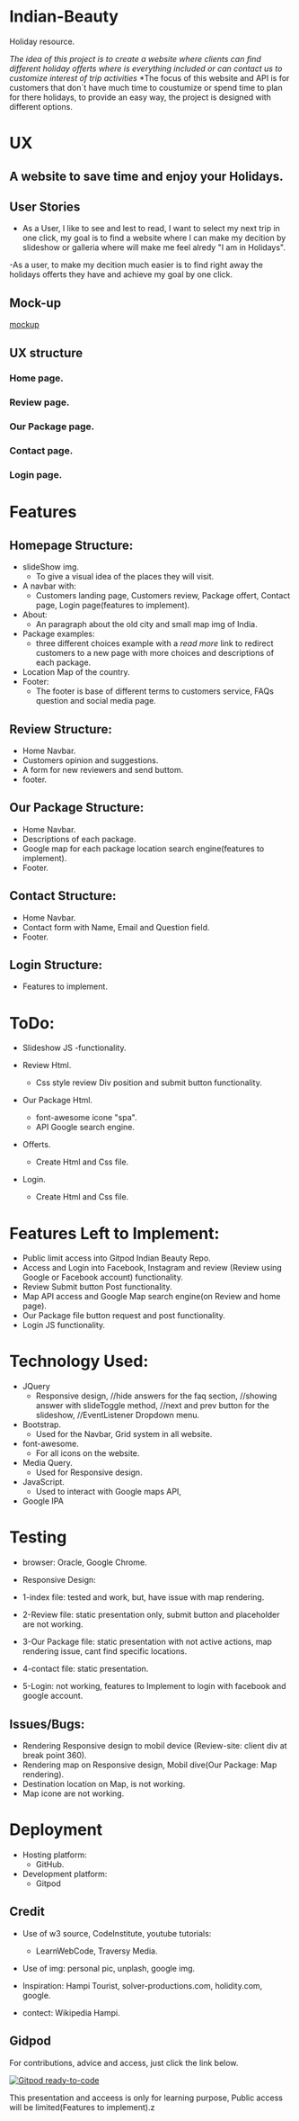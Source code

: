 # Indian-Beauty

  Holiday resource.

  *The idea of this project is to create a website where clients can find different holiday offerts where is everything included or can contact us to customize interest of trip activities*
  *The focus of this website and API is for customers that don´t have much time to coustumize or spend time to plan for there holidays, to provide an easy way, the project is designed with different options.

# UX

## A website to save time and enjoy your Holidays.

## User Stories
 
  - As a User, I like to see and lest to read, I want to select my next trip in one click, my goal is to find a website where I can make my decition by slideshow or galleria where will make me feel alredy "I am in Holidays".
  
  -As a user, to make my decition much easier is to find right away the holidays offerts they have and achieve my goal by one click.

## Mock-up

  [mockup](https://github.com/Dbyu85/Indian-Beauty/tree/master/assets/images/mockup)

## UX structure

### Home page.
### Review page.
### Our Package page.
### Contact page.
### Login page.

# Features

## Homepage Structure:

  * slideShow img.
    - To give a visual idea of the places they will visit.
  * A navbar with:
    - Customers landing page, Customers review, Package offert, Contact page, Login page(features to implement).
  * About:
    - An paragraph about the old city and small map img of India.
  * Package examples:
    - three different choices example with a *read more* link to redirect customers to a new page with more choices and descriptions of each package.
  * Location Map of the country.
  * Footer:
    - The footer is base of different terms to customers service, FAQs question and social media page.
  
## Review Structure:
  
  - Home Navbar.
  - Customers opinion and suggestions.
  - A form for new reviewers and send buttom. 
  - footer.
  
## Our Package Structure:
  
  - Home Navbar.
  - Descriptions of each package.
  - Google map for each package location search engine(features to implement).
  - Footer.
  
 ## Contact Structure:
 
  - Home Navbar.
  - Contact form with Name, Email and Question field.
  - Footer.
  
 
 ## Login Structure:
 
  - Features to implement.
 
# ToDo:

  - Slideshow JS
      -functionality.
      
  - Review Html.
      - Css style review Div position and submit button functionality.
  
  - Our Package Html.
       - font-awesome icone "spa".
       - API Google search engine.
       
   - Offerts.
      - Create Html and Css file.
       
   - Login.
      - Create Html and Css file.
  
# Features Left to Implement:

  - Public limit access into Gitpod Indian Beauty Repo.
  - Access and Login into Facebook, Instagram and review (Review using Google or Facebook account) functionality.
  - Review Submit button Post functionality.
  - Map API access and Google Map search engine(on Review and home page).
  - Our Package file button request and post functionality.
  - Login JS functionality.
  
 
# Technology Used:

  * JQuery
    - Responsive design, //hide answers for the faq section, //showing answer with  slideToggle method, //next and prev button for the slideshow, //EventListener Dropdown menu.
  * Bootstrap.
    - Used for the Navbar, Grid system in all website.
  * font-awesome.
    - For all icons on the website.
  * Media Query.
    - Used for Responsive design.
  * JavaScript.
    - Used to interact with Google maps API, 
  * Google IPA

# Testing
  * browser:
  Oracle, Google Chrome.
  * Responsive Design:

  * 1-index file:
  tested and work, but, have issue with map rendering.
  * 2-Review file:
  static presentation only, submit button and placeholder are not working.
  * 3-Our Package file: 
  static presentation with not active actions, map rendering issue, cant find specific locations.
  * 4-contact file:
  static presentation.
  * 5-Login:
  not working, features to Implement to login with facebook and google account.

 ## Issues/Bugs:
  
  - Rendering Responsive design to mobil device (Review-site: client div at break point 360).
  - Rendering map on Responsive design, Mobil dive(Our Package: Map rendering).
  - Destination location on Map, is not working.
  - Map icone are not working.

# Deployment

  * Hosting platform:
    - GitHub.
  * Development platform:
    - Gitpod
   
## Credit

  * Use of w3 source, CodeInstitute, youtube tutorials:
    - LearnWebCode, Traversy Media.

  * Use of img: personal pic, unplash, google img.

  * Inspiration: Hampi Tourist, solver-productions.com, holidity.com, google.

  * contect: Wikipedia Hampi.



## Gidpod
  For contributions, advice and access, just click the link below.
  
  [![Gitpod ready-to-code](https://img.shields.io/badge/Gitpod-ready--to--code-blue?logo=gitpod)](https://gitpod.io/#https://github.com/Dbyu85/Indian-Beauty)

  This presentation and acceess is only for learning purpose, Public access will be limited(Features to implement).z
